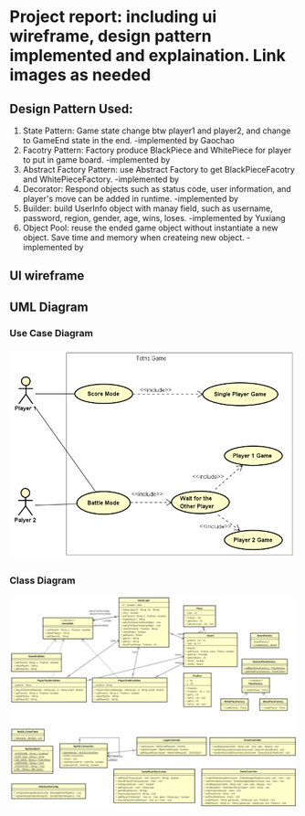 # Project report: including ui wireframe, design pattern implemented and explaination. Link images as needed

## Design Pattern Used:
1. State Pattern:  Game state change btw player1 and player2, and change to GameEnd state in the end. -implemented by Gaochao
2. Facotry Pattern:  Factory produce BlackPiece and WhitePiece for player to put in game board. -implemented by
3. Abstract Factory Pattern: use Abstract Factory to get BlackPieceFacotry and WhitePieceFactory. -implemented by
4. Decorator: Respond objects such as status code, user information, and player's move can be added in runtime. -implemented by 
5. Builder: build UserInfo object with manay field, such as username, password, region, gender, age, wins, loses. -implemented by Yuxiang
6. Object Pool: reuse the ended game object without instantiate a new object. Save time and memory when createing new object. -implemented by

## UI wireframe

## UML Diagram

### Use Case Diagram
![alt text](https://github.com/nguyensjsu/sp19-202-goofy-object/blob/master/docs/Use%20Case%20Diagram.png)

### Class Diagram
![alt text](https://github.com/nguyensjsu/sp19-202-goofy-object/blob/master/docs/Class%20Diagram.png)
